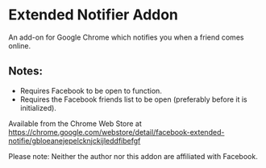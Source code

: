 # Extended Notifier Addon
An add-on for Google Chrome which notifies you when a friend comes online.

## Notes:
* Requires Facebook to be open to function.
* Requires the Facebook friends list to be open (preferably before it is initialized).

Available from the Chrome Web Store at https://chrome.google.com/webstore/detail/facebook-extended-notifie/gbloeanejepelcknjckijleddfibefgf

Please note: Neither the author nor this addon are affiliated with Facebook.
